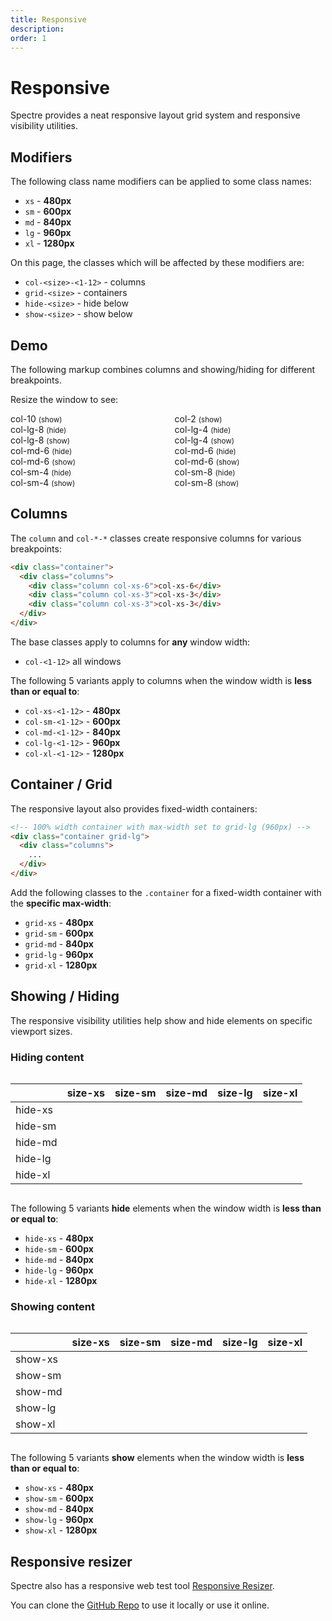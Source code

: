 ```yaml
---
title: Responsive
description: 
order: 1
---
```


# Responsive

Spectre provides a neat responsive layout grid system and responsive visibility utilities.

## Modifiers

The following class name modifiers can be applied to some class names:

- `xs` - **480px**
- `sm` - **600px**
- `md` - **840px**
- `lg` - **960px**
- `xl` - **1280px**

On this page, the classes which will be affected by these modifiers are:

- `col-<size>-<1-12>` - columns
- `grid-<size>` - containers
- `hide-<size>` - hide below
- `show-<size>` - show below

## Demo

The following markup combines columns and showing/hiding for different breakpoints.

Resize the window to see:

<div class="docs-demo columns">
  <div class="column col-8 col-lg-8 col-md-6 col-sm-4">
    <div class="bg-gray docs-block">
      <div class="text-primary">col-10 <small>(show)</small></div>
      <div class="hide-lg text-dark">col-lg-8 <small>(hide)</small></div>
      <div class="show-lg text-primary">col-lg-8 <small>(show)</small></div>
      <div class="hide-md text-dark">col-md-6 <small>(hide)</small></div>
      <div class="show-md text-primary">col-md-6 <small>(show)</small></div>
      <div class="hide-sm text-dark">col-sm-4 <small>(hide)</small></div>
      <div class="show-sm text-primary">col-sm-4 <small>(show)</small></div>
    </div>
  </div>
  <div class="column col-4 col-lg-4 col-md-6 col-sm-8">
    <div class="bg-gray docs-block">
      <div class="text-primary">col-2 <small>(show)</small></div>
      <div class="hide-lg text-dark">col-lg-4 <small>(hide)</small></div>
      <div class="show-lg text-primary">col-lg-4 <small>(show)</small></div>
      <div class="hide-md text-dark">col-md-6 <small>(hide)</small></div>
      <div class="show-md text-primary">col-md-6 <small>(show)</small></div>
      <div class="hide-sm text-dark">col-sm-8 <small>(hide)</small></div>
      <div class="show-sm text-primary">col-sm-8 <small>(show)</small></div>
    </div>
  </div>
</div>

## Columns

The `column` and `col-*-*` classes create responsive columns for various breakpoints:

```html
<div class="container">
  <div class="columns">
    <div class="column col-xs-6">col-xs-6</div>
    <div class="column col-xs-3">col-xs-3</div>
    <div class="column col-xs-3">col-xs-3</div>
  </div>
</div>
```

The base classes apply to columns for **any** window width:

- `col-<1-12>` all windows

The following 5 variants apply to columns when the window width is **less than or equal to**:

- `col-xs-<1-12>` - **480px**
- `col-sm-<1-12>` - **600px**
- `col-md-<1-12>` - **840px**
- `col-lg-<1-12>` - **960px**
- `col-xl-<1-12>` - **1280px**

## Container / Grid

The responsive layout also provides fixed-width containers:

```html
<!-- 100% width container with max-width set to grid-lg (960px) -->
<div class="container grid-lg">
  <div class="columns">
    ...
  </div>
</div>
```

Add the following classes to the `.container` for a fixed-width container with the **specific max-width**:

- `grid-xs` - **480px**
- `grid-sm` - **600px**
- `grid-md` - **840px**
- `grid-lg` - **960px**
- `grid-xl` - **1280px**

## Showing / Hiding

The responsive visibility utilities help show and hide elements on specific viewport sizes.

### Hiding content

<div class="docs-demo columns">
  <div class="column col-12">
    <table class="docs-table table table-striped text-center">
      <thead>
        <tr>
          <th></th>
          <th>size-xs</th>
          <th>size-sm</th>
          <th>size-md</th>
          <th>size-lg</th>
          <th>size-xl</th>
        </tr>
      </thead>
      <tbody>
        <tr>
          <td class="text-left">hide-xs</td>
          <td>
            <div class="bg-secondary docs-dot"></div>
          </td>
          <td>
            <div class="bg-primary docs-dot"></div>
          </td>
          <td>
            <div class="bg-primary docs-dot"></div>
          </td>
          <td>
            <div class="bg-primary docs-dot"></div>
          </td>
          <td>
            <div class="bg-primary docs-dot"></div>
          </td>
        </tr>
        <tr>
          <td class="text-left">hide-sm</td>
          <td>
            <div class="bg-secondary docs-dot"></div>
          </td>
          <td>
            <div class="bg-secondary docs-dot"></div>
          </td>
          <td>
            <div class="bg-primary docs-dot"></div>
          </td>
          <td>
            <div class="bg-primary docs-dot"></div>
          </td>
          <td>
            <div class="bg-primary docs-dot"></div>
          </td>
        </tr>
        <tr>
          <td class="text-left">hide-md</td>
          <td>
            <div class="bg-secondary docs-dot"></div>
          </td>
          <td>
            <div class="bg-secondary docs-dot"></div>
          </td>
          <td>
            <div class="bg-secondary docs-dot"></div>
          </td>
          <td>
            <div class="bg-primary docs-dot"></div>
          </td>
          <td>
            <div class="bg-primary docs-dot"></div>
          </td>
        </tr>
        <tr>
          <td class="text-left">hide-lg</td>
          <td>
            <div class="bg-secondary docs-dot"></div>
          </td>
          <td>
            <div class="bg-secondary docs-dot"></div>
          </td>
          <td>
            <div class="bg-secondary docs-dot"></div>
          </td>
          <td>
            <div class="bg-secondary docs-dot"></div>
          </td>
          <td>
            <div class="bg-primary docs-dot"></div>
          </td>
        </tr>
        <tr>
          <td class="text-left">hide-xl</td>
          <td>
            <div class="bg-secondary docs-dot"></div>
          </td>
          <td>
            <div class="bg-secondary docs-dot"></div>
          </td>
          <td>
            <div class="bg-secondary docs-dot"></div>
          </td>
          <td>
            <div class="bg-secondary docs-dot"></div>
          </td>
          <td>
            <div class="bg-secondary docs-dot"></div>
          </td>
        </tr>
      </tbody>
    </table>
  </div>
</div>

The following 5 variants **hide** elements when the window width is **less than or equal to**:

* `hide-xs` - **480px**
* `hide-sm` - **600px**
* `hide-md` - **840px**
* `hide-lg` - **960px**
* `hide-xl` - **1280px**
 

### Showing content

<div class="docs-demo columns">
  <div class="column col-12">
    <table class="docs-table table table-striped text-center">
      <thead>
        <tr>
          <th></th>
          <th>size-xs</th>
          <th>size-sm</th>
          <th>size-md</th>
          <th>size-lg</th>
          <th>size-xl</th>
        </tr>
      </thead>
      <tbody>
        <tr>
          <td class="text-left">show-xs</td>
          <td>
            <div class="bg-primary docs-dot"></div>
          </td>
          <td>
            <div class="bg-secondary docs-dot"></div>
          </td>
          <td>
            <div class="bg-secondary docs-dot"></div>
          </td>
          <td>
            <div class="bg-secondary docs-dot"></div>
          </td>
          <td>
            <div class="bg-secondary docs-dot"></div>
          </td>
        </tr>
        <tr>
          <td class="text-left">show-sm</td>
          <td>
            <div class="bg-primary docs-dot"></div>
          </td>
          <td>
            <div class="bg-primary docs-dot"></div>
          </td>
          <td>
            <div class="bg-secondary docs-dot"></div>
          </td>
          <td>
            <div class="bg-secondary docs-dot"></div>
          </td>
          <td>
            <div class="bg-secondary docs-dot"></div>
          </td>
        </tr>
        <tr>
          <td class="text-left">show-md</td>
          <td>
            <div class="bg-primary docs-dot"></div>
          </td>
          <td>
            <div class="bg-primary docs-dot"></div>
          </td>
          <td>
            <div class="bg-primary docs-dot"></div>
          </td>
          <td>
            <div class="bg-secondary docs-dot"></div>
          </td>
          <td>
            <div class="bg-secondary docs-dot"></div>
          </td>
        </tr>
        <tr>
          <td class="text-left">show-lg</td>
          <td>
            <div class="bg-primary docs-dot"></div>
          </td>
          <td>
            <div class="bg-primary docs-dot"></div>
          </td>
          <td>
            <div class="bg-primary docs-dot"></div>
          </td>
          <td>
            <div class="bg-primary docs-dot"></div>
          </td>
          <td>
            <div class="bg-secondary docs-dot"></div>
          </td>
        </tr>
        <tr>
          <td class="text-left">show-xl</td>
          <td>
            <div class="bg-primary docs-dot"></div>
          </td>
          <td>
            <div class="bg-primary docs-dot"></div>
          </td>
          <td>
            <div class="bg-primary docs-dot"></div>
          </td>
          <td>
            <div class="bg-primary docs-dot"></div>
          </td>
          <td>
            <div class="bg-primary docs-dot"></div>
          </td>
        </tr>
      </tbody>
    </table>
  </div>
</div>

The following 5 variants **show** elements when the window width is **less than or equal to**:

* `show-xs` - **480px**
* `show-sm` - **600px**
* `show-md` - **840px**
* `show-lg` - **960px**
* `show-xl` - **1280px**

## Responsive resizer

 Spectre also has a responsive web test tool [Responsive Resizer](https://picturepan2.github.io/responsive-resizer/).
 
You can clone the [GitHub Repo](https://github.com/picturepan2/responsive-resizer) to use it locally or use it online.
